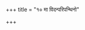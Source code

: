 +++
title = "१० मा विदन्परिपन्थिनो"

+++

<div class="js_include" url="/vedAH_Rk/shAkalam/saMhitA/vishvAsa-prastutiH/10/085/32_mA_vidanparipanthino.md"  newLevelForH1="2" includeTitle="false"> </div>
